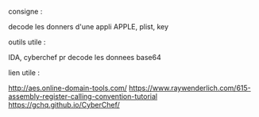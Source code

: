 consigne :

decode les donners d'une appli APPLE, plist, key

outils utile :

IDA, cyberchef pr decode les donnees base64

lien utile :

http://aes.online-domain-tools.com/
https://www.raywenderlich.com/615-assembly-register-calling-convention-tutorial
https://gchq.github.io/CyberChef/